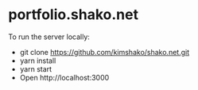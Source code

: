# portfolio.shako.net

To run the server locally:

- git clone https://github.com/kimshako/shako.net.git
- yarn install
- yarn start
- Open http://localhost:3000
